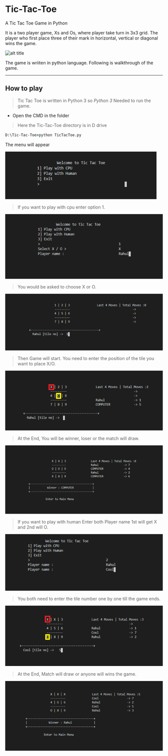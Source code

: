 # Tic-Tac-Toe

A Tic Tac Toe Game in Python

It is a two player game, Xs and Os, where player take turn in 3x3 grid.
The player who first place three of their mark in horizontal, vertical or diagonal wins the game.

![alt title](res/Example.gif "Tic Tac Toe Example")

The game is wriiten in python language. Following is walkthrough of the game.

---

## How to play

> Tic Tac Toe is written in Python 3 so *Python 3* Needed to run the game.

* Open the CMD in the folder

> Here the Tic-Tac-Toe directory is in D drive

```cmd
D:\Tic-Tac-Toe>python TicTacToe.py
```

The menu will appear

![alt title](res/Menu.PNG "Main Menu")

> If you want to play with cpu enter option 1.

![alt title](res/cpu0.PNG "Main Menu")

> You would be asked to choose X or O.

![alt title](res/cpu1.PNG "Main Menu")

> Then Game will start. You need to enter the position of the tile you want to place X/O.

![alt title](res/cpu2.PNG "Main Menu")

> At the End,  You will be winner, loser or the match will draw.

![alt title](res/cpu3.PNG "Main Menu")

> If you want to play with human
> Enter both Player name 1st will get X and 2nd will O.

![alt title](res/human0.PNG "Main Menu")

> You both need to enter the tile number one by one till the game ends.

![alt title](res/human1.PNG "Main Menu")

> At the End,  Match will draw or anyone will wins the game.

![alt title](res/human2.PNG "Main Menu")
